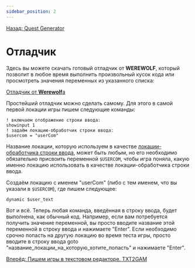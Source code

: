 ```yaml
---
sidebar_position: 2
---
```

[Назад: Quest Generator](../qgen.md)

# Отладчик

Здесь вы можете скачать готовый отладчик от **WEREWOLF**, который позволит в любое время выполнить произвольный кусок кода или просмотреть значения переменных из указанного списка:

[Отладчик от **Werewolf**а](https://qsp.org/index.php?option=com_content&id=71&Itemid=56)

Простейший отладчик можно сделать самому. Для этого в самой первой локации игры пишем следующие команды:

``` qsp
! включаем отображение строки ввода:
showinput 1
! задаём локацию-обработчик строки ввода:
$usercom = "userCom"
```

Название локации, которую используем в качестве [локации-обработчика строки ввода](../../programming/service_locations.md), может быть любым, но его необходимо обязательно присвоить переменной `$USERCOM`, чтобы игра поняла, какую именно локацию использовать в качестве локации-обработчика строки ввода.

Создаём локацию с именем "userCom" (либо с тем именем, что вы указали в `$USERCOM`), где пишем следующее:

``` qsp
dynamic $user_text
```

Вот и всё. Теперь любая команда, введённая в строку ввода, будет выполнена, как обычный код. Например, если вам потребуется получить значение переменной, вы просто вводите название этой переменной в строку ввода и нажимаете "Enter". Если необходимо срочно попасть на другую локацию во время теста игры, просто вводите в строку ввода goto "название_локации_на_которую_хотите_попасть" и нажимаете "Enter".

[Вперёд: Пишем игры в текстовом редакторе. TXT2GAM](../txt2gam.md)

